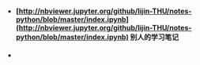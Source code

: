 * #### [http://nbviewer.jupyter.org/github/lijin-THU/notes-python/blob/master/index.ipynb](http://nbviewer.jupyter.org/github/lijin-THU/notes-python/blob/master/index.ipynb)  别人的学习笔记
* #### 

#### 



